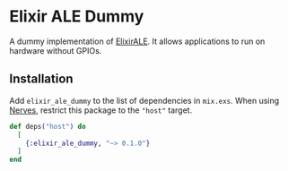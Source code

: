 # Elixir ALE Dummy

A dummy implementation of [ElixirALE](https://github.com/fhunleth/elixir_ale). It allows applications to run on hardware without GPIOs.

## Installation

Add `elixir_ale_dummy` to the list of dependencies in `mix.exs`. When using [Nerves](https://nerves-project.org), restrict this package to the `"host"` target.

```elixir
def deps("host") do
  [
    {:elixir_ale_dummy, "~> 0.1.0"}
  ]
end
```
